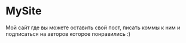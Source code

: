 # MySite

Мой сайт где вы можете оставить свой пост, писать коммы к ним и подписаться на авторов которое понравились :)
